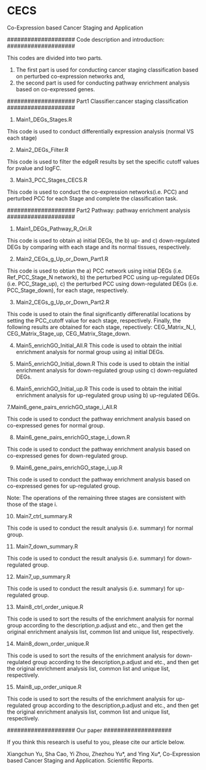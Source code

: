 # CECS
Co-Expression based Cancer Staging and Application

#################### Code description and introduction: ####################

This codes are divided into two parts. 
1) The first part is used for conducting cancer staging classification based on perturbed co-expression networks and,
2) the second part is used for conducting pathway enrichment analysis based on co-expressed genes.


#################### Part1 Classifier:cancer staging classification ####################
1. Main1_DEGs_Stages.R

This code is used to conduct differentially expression analysis (normal VS each stage)

2. Main2_DEGs_Filter.R

This code is used to filter the edgeR results by set the specific cutoff values for pvalue and logFC.

3. Main3_PCC_Stages_CECS.R

This code is used to conduct the co-expression networks(i.e. PCC) and perturbed PCC for each Stage and complete the classification task.


#################### Part2 Pathway: pathway enrichment analysis ####################
1. Main1_DEGs_Pathway_R_Ori.R

This code is used to obtain a) initial DEGs, the b) up- and c) down-regulated DEGs by comparing with each stage and its normal tissues, respectively.

2. Main2_CEGs_g_Up_or_Down_Part1.R

This code is used to obtian the 
a) PCC network using initial DEGs (i.e. Ref_PCC_Stage_N network), 
b) the perturbed PCC using up-regulated DEGs (i.e.  PCC_Stage_up), 
c) the perturbed PCC using down-regulated DEGs (i.e. PCC_Stage_down), 
for each stage, respectively.

3. Main2_CEGs_g_Up_or_Down_Part2.R

This code is used to otain the final significantly differenatilal locations by setting the PCC_cutoff value for each stage, respectively.
Finally, the following results are obtained for each stage, repectively:
CEG_Matrix_N_I, CEG_Matrix_Stage_up, CEG_Matrix_Stage_down.

4. Main5_enrichGO_Initial_All.R
This code is used to obtain the initial enrichment analysis for normal group using a) initial DEGs.

5. Main5_enrichGO_Initial_down.R
This code is used to obtain the initial enrichment analysis for down-regulated group using c) down-regulated DEGs.

6. Main5_enrichGO_Initial_up.R
This code is used to obtain the initial enrichment analysis for up-regulated group using b) up-regulated DEGs.

7.Main6_gene_pairs_enrichGO_stage_i_All.R

This code is used to conduct the pathway enrichment analysis based on co-expressed genes for normal group.

8. Main6_gene_pairs_enrichGO_stage_i_down.R

This code is used to conduct the pathway enrichment analysis based on co-expressed genes for down-regulated group.


9. Main6_gene_pairs_enrichGO_stage_i_up.R

This code is used to conduct the pathway enrichment analysis based on co-expressed genes for up-regulated group.

Note: The operations of the remaining three stages are consistent with those of the stage i.

10. Main7_ctrl_summary.R

This code is used to conduct the result analysis (i.e. summary) for normal group.

11. Main7_down_summary.R

This code is used to conduct the result analysis (i.e. summary) for down-regulated group.

12. Main7_up_summary.R

This code is used to conduct the result analysis (i.e. summary) for up-regulated group.

13. Main8_ctrl_order_unique.R

This code is used to sort the results of the enrichment analysis for normal group according to the description,p.adjust and etc., and then get the original enrichment analysis list, common list and unique list, respectively.

14. Main8_down_order_unique.R

This code is used to sort the results of the enrichment analysis for down-regulated group according to the description,p.adjust and etc., and then get the original enrichment analysis list, common list and unique list, respectively.

15. Main8_up_order_unique.R

This code is used to sort the results of the enrichment analysis for up-regulated group according to the description,p.adjust and etc., and then get the original enrichment analysis list, common list and unique list, respectively.



#################### Our paper ####################

If you think this research is useful to you, please cite our article below.

Xiangchun Yu, Sha Cao, Yi Zhou, Zhezhou Yu*, and Ying Xu*, Co-Expression based Cancer Staging and Application. Scientific Reports.









